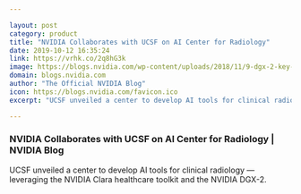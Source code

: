 ```yaml
---

layout: post
category: product
title: "NVIDIA Collaborates with UCSF on AI Center for Radiology"
date: 2019-10-12 16:35:24
link: https://vrhk.co/2q8hG3k
image: https://blogs.nvidia.com/wp-content/uploads/2018/11/9-dgx-2-key-visual.jpg
domain: blogs.nvidia.com
author: "The Official NVIDIA Blog"
icon: https://blogs.nvidia.com/favicon.ico
excerpt: "UCSF unveiled a center to develop AI tools for clinical radiology — leveraging the NVIDIA Clara healthcare toolkit and the NVIDIA DGX-2."

---
```


### NVIDIA Collaborates with UCSF on AI Center for Radiology | NVIDIA Blog

UCSF unveiled a center to develop AI tools for clinical radiology — leveraging the NVIDIA Clara healthcare toolkit and the NVIDIA DGX-2.